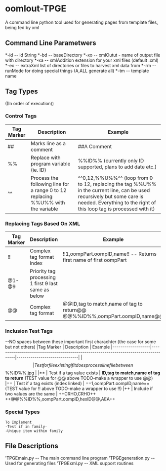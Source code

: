 # oomlout-TPGE
A command line python tool used for generating pages from template files, being fed by xml

## Command Line Parametwers

*-id				-- id String
*-bd				-- baseDirectory
*-xo				-- xmlOutut - name of output file with directory
*-xa				-- xmlAddition extension for your xml files (default .xml)
*-ex				-- extraXml list of directories or files to harvest xml data from
*-rm				-- runMode for doing special things (A,ALL generate all)
*-tm 			-- template name


## Tag Types

((In order of execution))

### Control Tags

|Tag Marker			|	Description																			|	Example	
|-------------------|---------------------------------------------------------------------------------------|-------------------------------|
|## 				|	Marks line as a comment																|	##A Comment		
|%% 				|	Replace with program variable (ie. ID)												|	%%ID%%	(currently only ID supported, plans to add date etc.)
|^^				 	|	Process the following line for a range 0 to 12 replacing %%U%% with the variable	|	^^0,12,%%U%%^^  (loop from 0 to 12, replacing the tag %%U%% in the current line, can be used recursively but some care is needed. Everything to the right of this loop tag is processed with it)

### Replacing Tags Based On XML

|Tag Marker			|	Description																			|	Example	
|-------------------|---------------------------------------------------------------------------------------|-------------------------------|
|!!					| Complex tag format index																|	!!1,oompPart.oompID,name!! -- Returns first name of first oompPart
|@1-@9				| Priority tag processing 1 first 9 last same as below									|
|@@ 				| Complex tag format																	|	@@ID,tag to match,name of tag to return@@		@@%%ID%%,oompPart.oompID,name@@

### Inclusion Test Tags

--NO spaces between these important first charachter (the case for some but not others)
|Tag Marker			|	Description																			|	Example	
|-------------------|---------------------------------------------------------------------------------------|-------------------------------|
|$$ 				| Test for file existing if it does process line file between %%FILENAME%% referenced on base directory | $$%%ID%%.jpg	|
|** 				| Test if a tag value exists															|	**ID,tag to match,name of tag to return** (TEST value for  @@ above TODO-make a wrapper to use @@)
|== 				| Test if a tag exists (index linked)													|	==1,oompPart.oompID,name== (TEST value for  !! above TODO-make a wrapper to use !!)
|++ 				| Include if two values are the same													|	++CRHO,CRHO++ ++@@%%ID%%,oompPart.oompID,hexID@@,AEA++	

### Special Types

	To Implement
	-Test if in family-
	-Unique item within family


## File Descriptions

'TPGEmain.py		-- The main command line program
'TPGEgeneration.py	-- Used for generating files
'TPGExml.py			-- XML support routines